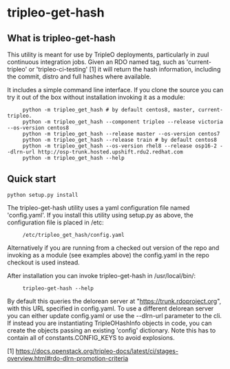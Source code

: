 # tripleo-get-hash

## What is tripleo-get-hash

This utility is meant for use by TripleO deployments, particularly in zuul
continuous integration jobs. Given an RDO named tag, such as 'current-tripleo'
or 'tripleo-ci-testing' [1] it will return the hash information, including
the commit, distro and full hashes where available.

It includes a simple command line interface. If you clone the source you can
try it out of the box without installation invoking it as a module:
```
     python -m tripleo_get_hash # by default centos8, master, current-tripleo.
     python -m tripleo_get_hash --component tripleo --release victoria --os-version centos8
     python -m tripleo_get_hash --release master --os-version centos7
     python -m tripleo_get_hash --release train # by default centos8
     python -m tripleo_get_hash --os-version rhel8 --release osp16-2 --dlrn-url http://osp-trunk.hosted.upshift.rdu2.redhat.com
     python -m tripleo_get_hash --help
```

## Quick start

```
python setup.py install
```
The tripleo-get-hash utility uses a yaml configuration file named 'config.yaml'.
If you install this utility using setup.py as above, the configuration file
is placed in /etc:
```
     /etc/tripleo_get_hash/config.yaml
```
Alternatively if you are running from a checked out version of the repo and
invoking as a module (see examples above) the config.yaml in the repo checkout
is used instead.

After installation you can invoke tripleo-get-hash in /usr/local/bin/:
```
     tripleo-get-hash --help
```

By default this queries the delorean server at "https://trunk.rdoproject.org",
with this URL specified in config.yaml. To use a different delorean server you
can either update config.yaml or use the --dlrn-url parameter to the cli. If
instead you are instantiating TripleOHashInfo objects in code, you can create
the objects passing an existing 'config' dictionary. Note this has to contain
all of constants.CONFIG_KEYS to avoid explosions.


[1] https://docs.openstack.org/tripleo-docs/latest/ci/stages-overview.html#rdo-dlrn-promotion-criteria
